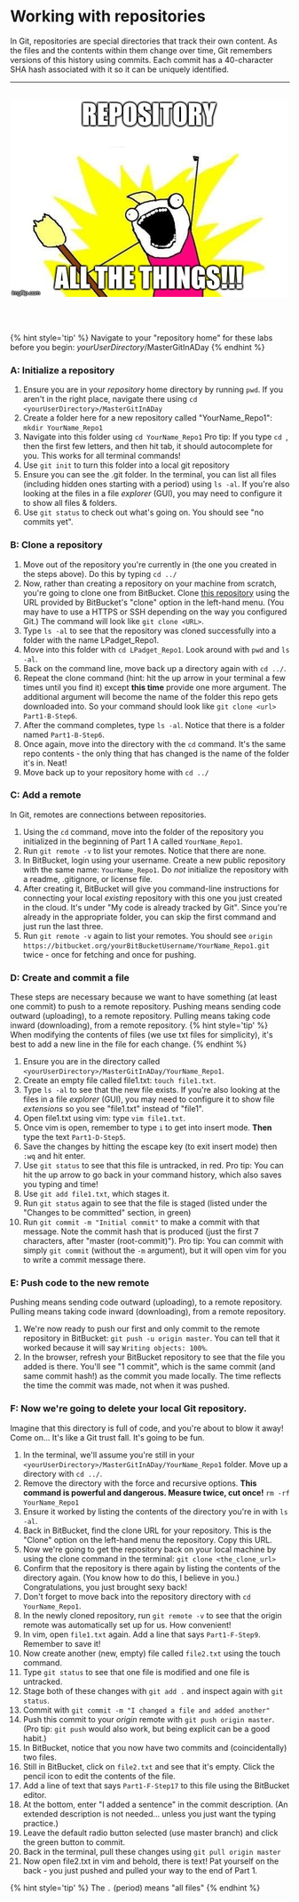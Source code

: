 # Working with repositories
In Git, repositories are special directories that track their own content.  As the files and the contents within them change over time, Git remembers versions of this history using commits.  Each commit has a 40-character SHA hash associated with it so it can be uniquely identified.

<hr><br>

<div>
    <img src="1-meme.jpg">
</div>

<br><br>

{% hint style='tip' %}
Navigate to your "repository home" for these labs before you begin: _yourUserDirectory_/MasterGitInADay
{% endhint %}

### A: Initialize a repository

1. Ensure you are in your _repository_ home directory by running `pwd`.  If you aren't in the right place, navigate there using `cd <yourUserDirectory>/MasterGitInADay`
1. Create a folder here for a new repository called "YourName_Repo1": `mkdir YourName_Repo1`
1. Navigate into this folder using `cd YourName_Repo1` Pro tip: If you type `cd `, then the first few letters, and then hit tab, it should autocomplete for you.  This works for all terminal commands!
1. Use `git init` to turn this folder into a local git repository
1. Ensure you can see the .git folder.  In the terminal, you can list all files (including hidden ones starting with a period) using `ls -al`.  If you're also looking at the files in a file *explorer* (GUI), you may need to configure it to show all files & folders.
1. Use `git status` to check out what's going on.  You should see "no commits yet".


### B: Clone a repository

1. Move out of the repository you're currently in (the one you created in the steps above).  Do this by typing `cd ../`
1. Now, rather than creating a repository on your machine from scratch, you're going to clone one from BitBucket.  Clone [this repository](https://bitbucket.org/lyndseypadget/lpadget_repo1) using the URL provided by BitBucket's "clone" option in the left-hand menu.  (You may have to use a HTTPS or SSH depending on the way you configured Git.)  The command will look like `git clone <URL>`.
1. Type  `ls -al` to see that the repository was cloned successfully into a folder with the name LPadget_Repo1.
1. Move into this folder with `cd LPadget_Repo1`.  Look around with `pwd` and `ls -al`.
1. Back on the command line, move back up a directory again with `cd ../`.
1. Repeat the clone command (hint: hit the up arrow in your terminal a few times until you find it) except **this time** provide one more argument.  The additional argument will become the name of the folder this repo gets downloaded into.  So your command should look like `git clone <url> Part1-B-Step6`.
1. After the command completes, type `ls -al`.  Notice that there is a folder named `Part1-B-Step6`.
1. Once again, move into the directory with the `cd` command.  It's the same repo contents - the only thing that has changed is the name of the folder it's in.  Neat!
1. Move back up to your repository home with `cd ../`

### C: Add a remote
In Git, remotes are connections between repositories.

1. Using the `cd` command, move into the folder of the repository you initialized in the beginning of Part 1 A called `YourName_Repo1`.
1. Run `git remote -v` to list your remotes.  Notice that there are none.
1. In BitBucket, login using your username.  Create a new public repository with the same name: `YourName_Repo1`.  Do *not* initialize the repository with a readme, .gitignore, or license file.
1. After creating it, BitBucket will give you command-line instructions for connecting your local *existing* repository with this one you just created in the cloud.  It's under "My code is already tracked by Git".  Since you're already in the appropriate folder, you can skip the first command and just run the last three.
1. Run `git remote -v` again to list your remotes.  You should see `origin https://bitbucket.org/yourBitBucketUsername/YourName_Repo1.git` twice - once for fetching and once for pushing.


### D: Create and commit a file
These steps are necessary because we want to have something (at least one commit) to push to a remote repository.  Pushing means sending code outward (uploading), to a remote repository. Pulling means taking code inward (downloading), from a remote repository.
{% hint style='tip' %}
When modifying the contents of files (we use txt files for simplicity), it's best to add a new line in the file for each change.
{% endhint %}

1. Ensure you are in the directory called `<yourUserDirectory>/MasterGitInADay/YourName_Repo1`.
1. Create an empty file called file1.txt: `touch file1.txt`.
1. Type `ls -al` to see that the new file exists.  If you're also looking at the files in a file *explorer* (GUI), you may need to configure it to show file *extensions* so you see "file1.txt" instead of "file1".
1. Open file1.txt using vim: type `vim file1.txt`.
1. Once vim is open, remember to type `i` to get into insert mode.  **Then** type the text `Part1-D-Step5`.
1. Save the changes by hitting the escape key (to exit insert mode) then `:wq` and hit enter.
1. Use `git status` to see that this file is untracked, in red.  Pro tip: You can hit the up arrow to go back in your command history, which also saves you typing and time!
1. Use `git add file1.txt`, which stages it.
1. Run `git status` again to see that the file is staged (listed under the "Changes to be committed" section, in green)
1. Run `git commit -m "Initial commit"` to make a commit with that message.  Note the commit hash that is produced (just the first 7 characters, after "master (root-commit)").  Pro tip: You can commit with simply `git commit` (without the `-m` argument), but it will open vim for you to write a commit message there.

### E: Push code to the new remote
Pushing means sending code outward (uploading), to a remote repository.  Pulling means taking code inward (downloading), from a remote repository.

1. We're now ready to push our first and only commit to the remote repository in BitBucket: `git push -u origin master`.  You can tell that it worked because it will say `Writing objects: 100%`.
1. In the browser, refresh your BitBucket repository to see that the file you added is there.  You'll see "1 commit", which is the same commit (and same commit hash!) as the commit you made locally.  The time reflects the time the commit was made, not when it was pushed.

### F: Now we're going to **delete your local Git repository**.

Imagine that this directory is full of code, and you're about to blow it away!  Come on... It's like a Git trust fall.  It's going to be fun.

1. In the terminal, we'll assume you're still in your `<yourUserDirectory>/MasterGitInADay/YourName_Repo1` folder.  Move up a directory with `cd ../`.
1. Remove the directory with the force and recursive options.  **This command is powerful and dangerous.  Measure twice, cut once!** `rm -rf YourName_Repo1`
1. Ensure it worked by listing the contents of the directory you're in with `ls -al`.
1. Back in BitBucket, find the clone URL for your repository.  This is the "Clone" option on the left-hand menu the repository.  Copy this URL.
1. Now we're going to get the repository back on your local machine by using the clone command in the terminal: `git clone <the_clone_url>`
1. Confirm that the repository is there again by listing the contents of the directory again.  (You know how to do this, I believe in you.)  Congratulations, you just brought sexy back!
1. Don't forget to move back into the repository directory with `cd YourName_Repo1`.
1. In the newly cloned repository, run `git remote -v` to see that the origin remote was automatically set up for us.  How convenient!
1. In vim, open `file1.txt` again.  Add a line that says `Part1-F-Step9`.  Remember to save it!
1. Now create another (new, empty) file called `file2.txt` using the touch command.
1. Type `git status` to see that one file is modified and one file is untracked.
1. Stage both of these changes with `git add .` and inspect again with `git status`.
1. Commit with `git commit -m "I changed a file and added another"`
1. Push this commit to your *origin* remote with `git push origin master`.  (Pro tip: `git push` would also work, but being explicit can be a good habit.)
1. In BitBucket, notice that you now have two commits and (coincidentally) two files.
1. Still in BitBucket, click on `file2.txt` and see that it's empty.  Click the pencil icon to edit the contents of the file.
1. Add a line of text that says `Part1-F-Step17` to this file using the BitBucket editor.
1. At the bottom, enter "I added a sentence" in the commit description.  (An extended description is not needed... unless you just want the typing practice.)
1. Leave the default radio button selected (use master branch) and click the green button to commit.
1. Back in the terminal, pull these changes using `git pull origin master`
1. Now open file2.txt in vim and behold, there is text!  Pat yourself on the back - you just pushed and pulled your way to the end of Part 1.

{% hint style='tip' %}
The `.` (period) means "all files"
{% endhint %}
